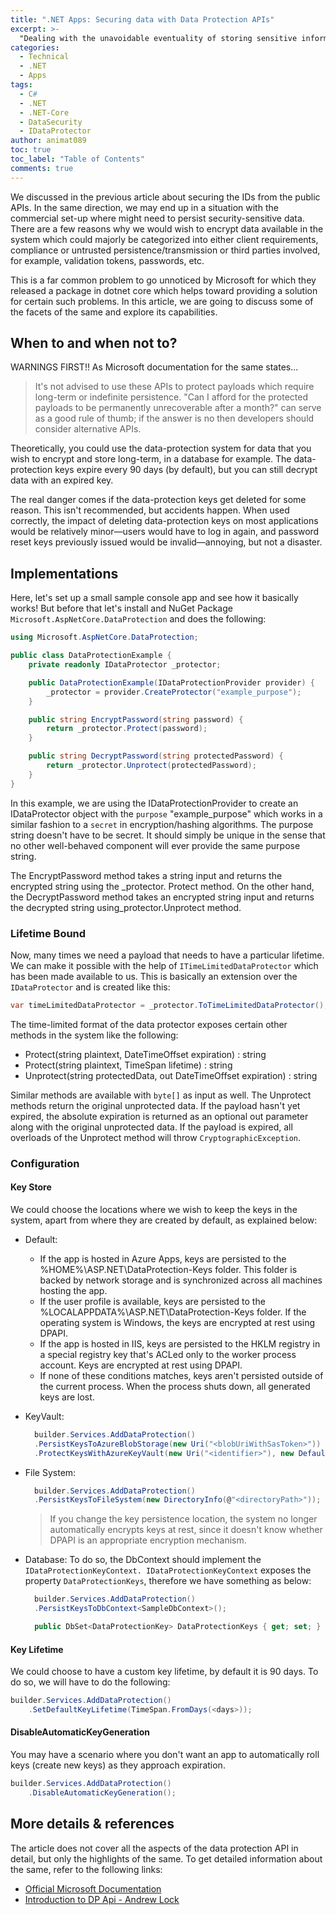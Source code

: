 ```yaml
---
title: ".NET Apps: Securing data with Data Protection APIs"
excerpt: >-
  "Dealing with the unavoidable eventuality of storing sensitive information and leveraging IDataProtector data protection APIs to solve the problem at hand."
categories:
  - Technical
  - .NET
  - Apps
tags:
  - C#
  - .NET
  - .NET-Core
  - DataSecurity
  - IDataProtector
author: animat089
toc: true
toc_label: "Table of Contents"
comments: true
---
```


We discussed in the previous article about securing the IDs from the public APIs. In the same direction, we may end up in a situation with the commercial set-up where might need to persist security-sensitive data. There are a few reasons why we would wish to encrypt data available in the system which could majorly be categorized into either client requirements, compliance or untrusted persistence/transmission or third parties involved, for example, validation tokens, passwords, etc.

This is a far common problem to go unnoticed by Microsoft for which they released a package in dotnet core which helps toward providing a solution for certain such problems. In this article, we are going to discuss some of the facets of the same and explore its capabilities.

## When to and when not to?

WARNINGS FIRST!! As Microsoft documentation for the same states...

> It's not advised to use these APIs to protect payloads which require long-term or indefinite persistence. "Can I afford for the protected payloads to be permanently unrecoverable after a month?" can serve as a good rule of thumb; if the answer is no then developers should consider alternative APIs.

Theoretically, you could use the data-protection system for data that you wish to encrypt and store long-term, in a database for example. The data-protection keys expire every 90 days (by default), but you can still decrypt data with an expired key.

The real danger comes if the data-protection keys get deleted for some reason. This isn't recommended, but accidents happen. When used correctly, the impact of deleting data-protection keys on most applications would be relatively minor—users would have to log in again, and password reset keys previously issued would be invalid—annoying, but not a disaster.

## Implementations

Here, let's set up a small sample console app and see how it basically works! But before that let's install and NuGet Package `Microsoft.AspNetCore.DataProtection` and does the following:

```c#
using Microsoft.AspNetCore.DataProtection;

public class DataProtectionExample {
    private readonly IDataProtector _protector;

    public DataProtectionExample(IDataProtectionProvider provider) {
        _protector = provider.CreateProtector("example_purpose");
    }

    public string EncryptPassword(string password) {
        return _protector.Protect(password);
    }

    public string DecryptPassword(string protectedPassword) {
        return _protector.Unprotect(protectedPassword);
    }
}
```

In this example, we are using the IDataProtectionProvider to create an IDataProtector object with the `purpose` "example_purpose" which works in a similar fashion to a `secret` in encryption/hashing algorithms. The purpose string doesn't have to be secret. It should simply be unique in the sense that no other well-behaved component will ever provide the same purpose string.

The EncryptPassword method takes a string input and returns the encrypted string using the _protector. Protect method. On the other hand, the DecryptPassword method takes an encrypted string input and returns the decrypted string using_protector.Unprotect method.

### Lifetime Bound

Now, many times we need a payload that needs to have a particular lifetime. We can make it possible with the help of `ITimeLimitedDataProtector` which has been made available to us. This is basically an extension over the `IDataProtector` and is created like this:

```c#
var timeLimitedDataProtector = _protector.ToTimeLimitedDataProtector();
```

The time-limited format of the data protector exposes certain other methods in the system like the following:

- Protect(string plaintext, DateTimeOffset expiration) : string
- Protect(string plaintext, TimeSpan lifetime) : string
- Unprotect(string protectedData, out DateTimeOffset expiration) : string

Similar methods are available with `byte[]` as input as well. The Unprotect methods return the original unprotected data. If the payload hasn't yet expired, the absolute expiration is returned as an optional out parameter along with the original unprotected data. If the payload is expired, all overloads of the Unprotect method will throw `CryptographicException`.

### Configuration

#### Key Store

We could choose the locations where we wish to keep the keys in the system, apart from where they are created by default, as explained below:

- Default:
  - If the app is hosted in Azure Apps, keys are persisted to the %HOME%\ASP.NET\DataProtection-Keys folder. This folder is backed by network storage and is synchronized across all machines hosting the app.
  - If the user profile is available, keys are persisted to the %LOCALAPPDATA%\ASP.NET\DataProtection-Keys folder. If the operating system is Windows, the keys are encrypted at rest using DPAPI.
  - If the app is hosted in IIS, keys are persisted to the HKLM registry in a special registry key that's ACLed only to the worker process account. Keys are encrypted at rest using DPAPI.
  - If none of these conditions matches, keys aren't persisted outside of the current process. When the process shuts down, all generated keys are lost.
  
- KeyVault:
  
  ```c#
    builder.Services.AddDataProtection()
    .PersistKeysToAzureBlobStorage(new Uri("<blobUriWithSasToken>"))
    .ProtectKeysWithAzureKeyVault(new Uri("<identifier>"), new DefaultAzureCredential());
  ```

- File System:
  
  ```c#
    builder.Services.AddDataProtection()
    .PersistKeysToFileSystem(new DirectoryInfo(@"<directoryPath>"));
  ```
  
  > If you change the key persistence location, the system no longer automatically encrypts keys at rest, since it doesn't know whether DPAPI is an appropriate encryption mechanism.

- Database:
  To do so, the DbContext should implement the `IDataProtectionKeyContext. IDataProtectionKeyContext` exposes the property `DataProtectionKeys`, therefore we have something as below:
  
  ```c#
    builder.Services.AddDataProtection()
    .PersistKeysToDbContext<SampleDbContext>();

    public DbSet<DataProtectionKey> DataProtectionKeys { get; set; } = null!;
  ```

#### Key Lifetime

We could choose to have a custom key lifetime, by default it is 90 days. To do so, we will have to do the following:

```c#
builder.Services.AddDataProtection()
    .SetDefaultKeyLifetime(TimeSpan.FromDays(<days>));
```

#### DisableAutomaticKeyGeneration

You may have a scenario where you don't want an app to automatically roll keys (create new keys) as they approach expiration.

```c#
builder.Services.AddDataProtection()
    .DisableAutomaticKeyGeneration();
```

## More details & references

The article does not cover all the aspects of the data protection API in detail, but only the highlights of the same. To get detailed information about the same, refer to the following links:

- [Official Microsoft Documentation](https://learn.microsoft.com/en-us/aspnet/core/security/data-protection/introduction?view=aspnetcore-6.0)
- [Introduction to DP Api - Andrew Lock](https://andrewlock.net/an-introduction-to-the-data-protection-system-in-asp-net-core/)
